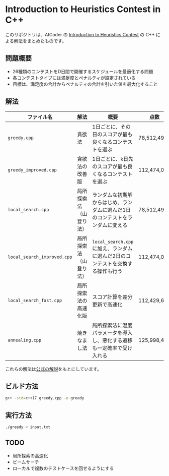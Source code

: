 # Introduction to Heuristics Contest in C++

このリポジトリは、AtCoder の [Introduction to Heuristics Contest](https://atcoder.jp/contests/intro-heuristics) の C++ による解法をまとめたものです。

## 問題概要

- 26種類のコンテストをD日間で開催するスケジュールを最適化する問題
- 各コンテストタイプには満足度とペナルティが設定されている
- 目標は、満足度の合計からペナルティの合計を引いた値を最大化すること

## 解法

| ファイル名 | 解法 | 概要 | 点数 |
|------------|------|------|------|
| `greedy.cpp` | 貪欲法 | 1日ごとに、その日のスコアが最も良くなるコンテストを選ぶ | 78,512,496 |
| `greedy_improved.cpp` | 貪欲法の改善版 | 1日ごとに、k日先のスコアが最も良くなるコンテストを選ぶ | 112,474,082 |
| `local_search.cpp` | 局所探索法（山登り法） | ランダムな初期解からはじめ、ランダムに選んだ1日のコンテストをランダムに変える | 78,512,496 |
| `local_search_improved.cpp` | 局所探索法（山登り法） | `local_search.cpp`に加え、ランダムに選んだ2日のコンテストを交換する操作も行う | 112,474,082 |
| `local_search_fast.cpp` | 局所探索法の高速化版 | スコア計算を差分更新で高速化 | 112,429,611 |
| `annealing.cpp` | 焼きなまし法 | 局所探索法に温度パラメータを導入し、悪化する遷移も一定確率で受け入れる | 125,998,415 |

これらの解法は[公式の解説](https://img.atcoder.jp/intro-heuristics/editorial.pdf)をもとにしています。

## ビルド方法

```bash
g++ -std=c++17 greedy.cpp -o greedy
```

## 実行方法

```bash
./greedy < input.txt
```

## TODO

- 局所探索の高速化
- ビームサーチ
- ローカルで複数のテストケースを回せるようにする